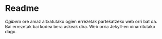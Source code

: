 # Readme

*Ogibero* ore amaz altxatutako ogien errezetak partekatzeko web orri bat da. Bai errezetak bai kodea bera askeak dira. Web orria Jekyll-en oinarritutako dago.
